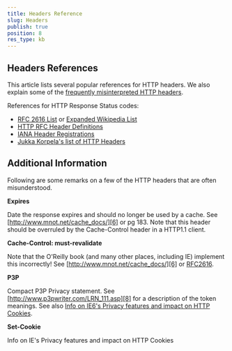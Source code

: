 ```yaml
---
title: Headers Reference
slug: Headers
publish: true
position: 8
res_type: kb
---
```


Headers References
--------------

This article lists several popular references for HTTP headers. We also explain some of the [frequently misinterpreted HTTP headers](#additional-Information).

References for HTTP Response Status codes: 
+ [RFC 2616 List][1] or [Expanded Wikipedia List][2]
+ [HTTP RFC Header Definitions][3]
+ [IANA Header Registrations][4]
+ [Jukka Korpela's list of HTTP Headers][5]

Additional Information
----------------------

Following are some remarks on a few of the HTTP headers that are often misunderstood.



**Expires**

Date the response expires and should no longer be used by a cache.  See [http://www.mnot.net/cache_docs/][6] or pg 183.  Note that this header should be overruled by the Cache-Control header in a HTTP1.1 client.



**Cache-Control: must-revalidate**	

Note that the O'Reilly book (and many other places, including IE) implement this incorrectly! See [http://www.mnot.net/cache_docs/][6] or [RFC2616][7].



**P3P**	

Compact P3P Privacy statement.  See [http://www.p3pwriter.com/LRN_111.asp][8] for a description of the token meanings.  See also [Info on IE6's Privacy features and impact on HTTP Cookies][9].



**Set-Cookie**	 

Info on IE's Privacy features and impact on HTTP Cookies



[1]: https://www.w3.org/Protocols/rfc2616/rfc2616-sec10.html
[2]: https://en.wikipedia.org/wiki/List_of_HTTP_status_codes
[3]: https://www.w3.org/Protocols/rfc2616/rfc2616-sec14.html
[4]: https://www.iana.org/assignments/message-headers/message-header-index.html
[5]: http://www.cs.tut.fi/~jkorpela/http.html
[6]: http://www.mnot.net/cache_docs/
[7]: http://www.faqs.org/rfcs/rfc2616.html
[8]: http://www.p3pwriter.com/LRN_111.asp
[9]: https://msdn.microsoft.com/en-us/library/ms537343.aspx


